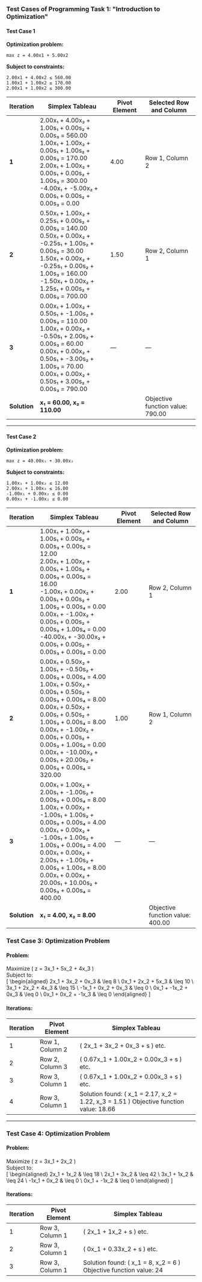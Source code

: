 ### Test Cases of Programming Task 1: "Introduction to Optimization"

#### **Test Case 1**

**Optimization problem:**

```
max z = 4.00x1 + 5.00x2
```

**Subject to constraints:**

```
2.00x1 + 4.00x2 ≤ 560.00  
1.00x1 + 1.00x2 ≤ 170.00  
2.00x1 + 1.00x2 ≤ 300.00
```

| **Iteration** | **Simplex Tableau**                                                                                                                                                                                                                                                                                                                                 | **Pivot Element** | **Selected Row and Column**          |
|---------------|------------------------------------------------------------------------------------------------------------------------------------------------------------------------------------------------------------------------------------------------------------------------------------------------------------------------------------------------------|------------------|--------------------------------------|
| **1**         | 2.00x₁ + 4.00x₂ + 1.00s₁ + 0.00s₂ + 0.00s₃ = 560.00 <br> 1.00x₁ + 1.00x₂ + 0.00s₁ + 1.00s₂ + 0.00s₃ = 170.00 <br> 2.00x₁ + 1.00x₂ + 0.00s₁ + 0.00s₂ + 1.00s₃ = 300.00 <br> -4.00x₁ + -5.00x₂ + 0.00s₁ + 0.00s₂ + 0.00s₃ = 0.00                                                                                                    | 4.00             | Row 1, Column 2                     |
| **2**         | 0.50x₁ + 1.00x₂ + 0.25s₁ + 0.00s₂ + 0.00s₃ = 140.00 <br> 0.50x₁ + 0.00x₂ + -0.25s₁ + 1.00s₂ + 0.00s₃ = 30.00 <br> 1.50x₁ + 0.00x₂ + -0.25s₁ + 0.00s₂ + 1.00s₃ = 160.00 <br> -1.50x₁ + 0.00x₂ + 1.25s₁ + 0.00s₂ + 0.00s₃ = 700.00                                                                                          | 1.50             | Row 2, Column 1                     |
| **3**         | 0.00x₁ + 1.00x₂ + 0.50s₁ + -1.00s₂ + 0.00s₃ = 110.00 <br> 1.00x₁ + 0.00x₂ + -0.50s₁ + 2.00s₂ + 0.00s₃ = 60.00 <br> 0.00x₁ + 0.00x₂ + 0.50s₁ + -3.00s₂ + 1.00s₃ = 70.00 <br> 0.00x₁ + 0.00x₂ + 0.50s₁ + 3.00s₂ + 0.00s₃ = 790.00                                                                                         | —                | —                                    |
| **Solution**  | **x₁ = 60.00, x₂ = 110.00**                                                                                                                                                                                                                                                                                                                         |                  | Objective function value: 790.00     |

---

#### **Test Case 2**

**Optimization problem:**

```
max z = 40.00x₁ + 30.00x₂
```

**Subject to constraints:**

```
1.00x₁ + 1.00x₂ ≤ 12.00  
2.00x₁ + 1.00x₂ ≤ 16.00  
-1.00x₁ + 0.00x₂ ≤ 0.00  
0.00x₁ + -1.00x₂ ≤ 0.00
```

| **Iteration** | **Simplex Tableau**                                                                                                                                                                                                                                                                                                                                 | **Pivot Element** | **Selected Row and Column**          |
|---------------|------------------------------------------------------------------------------------------------------------------------------------------------------------------------------------------------------------------------------------------------------------------------------------------------------------------------------------------------------|------------------|--------------------------------------|
| **1**         | 1.00x₁ + 1.00x₂ + 1.00s₁ + 0.00s₂ + 0.00s₃ + 0.00s₄ = 12.00 <br> 2.00x₁ + 1.00x₂ + 0.00s₁ + 1.00s₂ + 0.00s₃ + 0.00s₄ = 16.00 <br> -1.00x₁ + 0.00x₂ + 0.00s₁ + 0.00s₂ + 1.00s₃ + 0.00s₄ = 0.00 <br> 0.00x₁ + -1.00x₂ + 0.00s₁ + 0.00s₂ + 0.00s₃ + 1.00s₄ = 0.00 <br> -40.00x₁ + -30.00x₂ + 0.00s₁ + 0.00s₂ + 0.00s₃ + 0.00s₄ = 0.00 | 2.00             | Row 2, Column 1                     |
| **2**         | 0.00x₁ + 0.50x₂ + 1.00s₁ + -0.50s₂ + 0.00s₃ + 0.00s₄ = 4.00 <br> 1.00x₁ + 0.50x₂ + 0.00s₁ + 0.50s₂ + 0.00s₃ + 0.00s₄ = 8.00 <br> 0.00x₁ + 0.50x₂ + 0.00s₁ + 0.50s₂ + 1.00s₃ + 0.00s₄ = 8.00 <br> 0.00x₁ + -1.00x₂ + 0.00s₁ + 0.00s₂ + 0.00s₃ + 1.00s₄ = 0.00 <br> 0.00x₁ + -10.00x₂ + 0.00s₁ + 20.00s₂ + 0.00s₃ + 0.00s₄ = 320.00   | 1.00             | Row 1, Column 2                     |
| **3**         | 0.00x₁ + 1.00x₂ + 2.00s₁ + -1.00s₂ + 0.00s₃ + 0.00s₄ = 8.00 <br> 1.00x₁ + 0.00x₂ + -1.00s₁ + 1.00s₂ + 0.00s₃ + 0.00s₄ = 4.00 <br> 0.00x₁ + 0.00x₂ + -1.00s₁ + 1.00s₂ + 1.00s₃ + 0.00s₄ = 4.00 <br> 0.00x₁ + 0.00x₂ + 2.00s₁ + -1.00s₂ + 0.00s₃ + 1.00s₄ = 8.00 <br> 0.00x₁ + 0.00x₂ + 20.00s₁ + 10.00s₂ + 0.00s₃ + 0.00s₄ = 400.00    | —                | —                                    |
| **Solution**  | **x₁ = 4.00, x₂ = 8.00**                                                                                                                                                                                                                                                                                                                            |                  | Objective function value: 400.00     |

### Test Case 3: Optimization Problem

#### Problem:
Maximize \( z = 3x_1 + 5x_2 + 4x_3 \)  
Subject to:  
\[
\begin{aligned}
2x_1 + 3x_2 + 0x_3 & \leq 8 \\
0x_1 + 2x_2 + 5x_3 & \leq 10 \\
3x_1 + 2x_2 + 4x_3 & \leq 15 \\
-1x_1 + 0x_2 + 0x_3 & \leq 0 \\
0x_1 + -1x_2 + 0x_3 & \leq 0 \\
0x_1 + 0x_2 + -1x_3 & \leq 0
\end{aligned}
\]

#### Iterations:

| Iteration | Pivot Element | Simplex Tableau                                                                                   |
|-----------|----------------|---------------------------------------------------------------------------------------------------|
| 1         | Row 1, Column 2 | \( 2x_1 + 3x_2 + 0x_3 + s \) etc. |
| 2         | Row 2, Column 3 | \( 0.67x_1 + 1.00x_2 + 0.00x_3 + s \) etc. |
| 3         | Row 3, Column 1 | \( 0.67x_1 + 1.00x_2 + 0.00x_3 + s \) etc. |
| 4         | Row 3, Column 1 | Solution found: \( x_1 = 2.17, x_2 = 1.22, x_3 = 1.51 \) Objective function value: 18.66 |

---

### Test Case 4: Optimization Problem

#### Problem:
Maximize \( z = 3x_1 + 2x_2 \)  
Subject to:  
\[
\begin{aligned}
2x_1 + 1x_2 & \leq 18 \\
2x_1 + 3x_2 & \leq 42 \\
3x_1 + 1x_2 & \leq 24 \\
-1x_1 + 0x_2 & \leq 0 \\
0x_1 + -1x_2 & \leq 0
\end{aligned}
\]

#### Iterations:

| Iteration | Pivot Element | Simplex Tableau                                                                                   |
|-----------|----------------|---------------------------------------------------------------------------------------------------|
| 1         | Row 3, Column 1 | \( 2x_1 + 1x_2 + s \) etc. |
| 2         | Row 3, Column 1 | \( 0x_1 + 0.33x_2 + s \) etc. |
| 3         | Row 3, Column 1 | Solution found: \( x_1 = 8, x_2 = 6 \) Objective function value: 24 |
